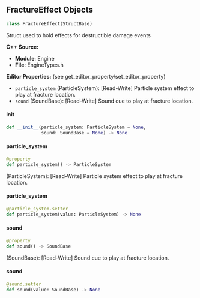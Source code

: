 ## FractureEffect Objects

```python
class FractureEffect(StructBase)
```

Struct used to hold effects for destructible damage events

**C++ Source:**

- **Module**: Engine
- **File**: EngineTypes.h

**Editor Properties:** (see get_editor_property/set_editor_property)

- ``particle_system`` (ParticleSystem):  [Read-Write] Particle system effect to play at fracture location.
- ``sound`` (SoundBase):  [Read-Write] Sound cue to play at fracture location.

<a id="unreal.FractureEffect.__init__"></a>

#### __init__

```python
def __init__(particle_system: ParticleSystem = None,
             sound: SoundBase = None) -> None
```

<a id="unreal.FractureEffect.particle_system"></a>

#### particle_system

```python
@property
def particle_system() -> ParticleSystem
```

(ParticleSystem):  [Read-Write] Particle system effect to play at fracture location.

<a id="unreal.FractureEffect.particle_system"></a>

#### particle_system

```python
@particle_system.setter
def particle_system(value: ParticleSystem) -> None
```

<a id="unreal.FractureEffect.sound"></a>

#### sound

```python
@property
def sound() -> SoundBase
```

(SoundBase):  [Read-Write] Sound cue to play at fracture location.

<a id="unreal.FractureEffect.sound"></a>

#### sound

```python
@sound.setter
def sound(value: SoundBase) -> None
```

<a id="unreal.BasedPosition"></a>